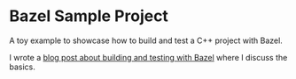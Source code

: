 # Bazel Sample Project

A toy example to showcase how to build and test a C++ project with Bazel.

I wrote a [blog post about building and testing with Bazel](https://www.davidwsilva.com/blog/2024/building-with-bazel/) where I discuss the basics.